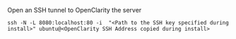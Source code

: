 ---
---
Open an SSH tunnel to OpenClarity the server

```shell
ssh -N -L 8080:localhost:80 -i  "<Path to the SSH key specified during install>" ubuntu@<OpenClarity SSH Address copied during install>
```
